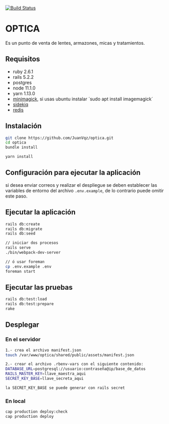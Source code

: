 [![Build Status](https://semaphoreci.com/api/v1/projects/b73bdec0-2d88-4ce0-aa85-91a8e559cef9/2550590/badge.svg)](https://semaphoreci.com/itox/optica)

OPTICA
======

Es un punto de venta de lentes, armazones, micas y tratamientos.

## Requisitos
  * ruby 2.6.1
  * rails 5.2.2
  * postgres
  * node 11.1.0
  * yarn 1.13.0
  * [minimagick](https://github.com/minimagick/minimagick), si usas ubuntu
    instalar ´sudo apt install imagemagick´
  * [sidekiq](https://github.com/mperham/sidekiq)
  * [redis](https://redis.io/download)

## Instalación
```sh
git clone https://github.com/JuanVqz/optica.git
cd optica
bundle install

yarn install
```

## Configuración para ejecutar la aplicación

si desea enviar correos y realizar el despliegue se deben establecer las
variables de entorno del archivo `.env.example`, de lo contrario puede omitir
este paso.

## Ejecutar la aplicación
```sh
rails db:create
rails db:migrate
rails db:seed

// iniciar dos procesos
rails serve
./bin/webpack-dev-server

// ó usar foreman
cp .env.example .env
foreman start
```

## Ejecutar las pruebas
```sh
rails db:test:load
rails db:test:prepare
rake
```

## Desplegar

### En el servidor
```sh
1.- crea el archivo manifest.json
touch /var/www/optica/shared/public/assets/manifest.json

2.- crear el archivo .rbenv-vars con el siguiente contenido:
DATABASE_URL=postgresql://usuario:contraseña@ip/base_de_datos
RAILS_MASTER_KEY=llave_maestra_aqui
SECRET_KEY_BASE=llave_secreta_aqui

la SECRET_KEY_BASE se puede generar con rails secret
```

### En local
```sh
cap production deploy:check
cap production deploy
```
